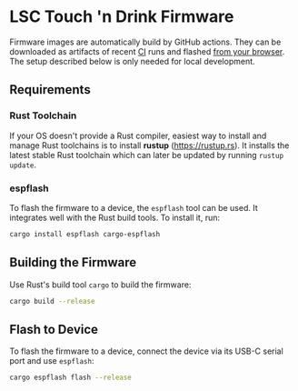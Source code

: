 # LSC Touch 'n Drink Firmware

Firmware images are automatically build by GitHub actions. They can be downloaded as artifacts of recent [CI][actions] runs <!-- eventually: on the [releases] page --> and flashed [from your browser][esptool-js]. The setup described below is only needed for local development.

## Requirements

### Rust Toolchain

If your OS doesn't provide a Rust compiler, easiest way to install and manage Rust toolchains is to install **rustup** (<https://rustup.rs>). It installs the latest stable Rust toolchain which can later be updated by running `rustup update`.

### espflash

To flash the firmware to a device, the `espflash` tool can be used. It integrates well with the Rust build tools. To install it, run:

```sh
cargo install espflash cargo-espflash
```

## Building the Firmware

Use Rust's build tool `cargo` to build the firmware:

```sh
cargo build --release
```

## Flash to Device

To flash the firmware to a device, connect the device via its USB-C serial port and use `espflash`:

```sh
cargo espflash flash --release
```

[actions]: https://github.com/zargony/touch-n-drink/actions
[esptool-js]: https://espressif.github.io/esptool-js/
[releases]: https://github.com/zargony/touch-n-drink/releases

